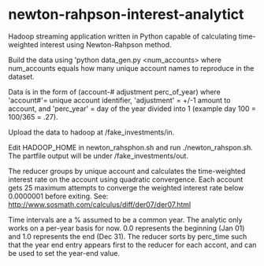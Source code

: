 newton-rahpson-interest-analytict
=================================

Hadoop streaming application written in Python capable of calculating time-weighted interest using Newton-Rahpson method. 

Build the data using 'python data_gen.py <num_accounts> where num_accounts equals how many 
unique account names to reproduce in the dataset. 

Data is in the form of (account-# adjustment perc_of_year) where
'account#'= unique account identifier,
'adjustment' = +/-1 amount to account, and 
'perc_year' = day of the year divided into 1 (example day 100 = 100/365 = .27).

Upload the data to hadoop at /fake_investments/in.

Edit HADOOP_HOME in newton_rahsphon.sh and run ./newton_rahspon.sh. The partfile output will be under /fake_investments/out. 

The reducer groups by unique account and calculates the time-weighted interest rate on the account using quadratic convergence. Each account gets 25 maximum attempts to converge the weighted interest rate below 0.0000001 before exiting. 
See: http://www.sosmath.com/calculus/diff/der07/der07.html

Time intervals are a % assumed to be a common year. The analytic only works on a per-year basis for now. 
0.0 represents the beginning (Jan 01) and 1.0 represents the end (Dec 31). The reducer sorts by perc_time such that
the year end entry appears first to the reducer for each accont, and can be used to set the year-end value.
